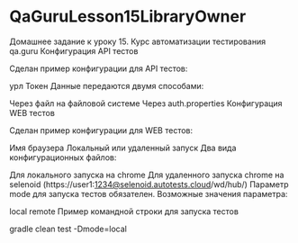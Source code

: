 # QaGuruLesson15LibraryOwner
Домашнее задание к уроку 15. Курс автоматизации тестирования qa.guru
Конфигурация API тестов

Сделан пример конфигурации для API тестов:

урл
Токен
Данные передаются двумя способами:

Через файл на файловой системе
Через auth.properties
Конфигурация WEB тестов

Сделан пример конфигурации для WEB тестов:

Имя браузера
Локальный или удаленный запуск
Два вида конфигурационных файлов:

Для локального запуска на chrome
Для удаленного запуска chrome на selenoid (https://user1:1234@selenoid.autotests.cloud/wd/hub/)
Параметр mode для запуска тестов обязателен. Возможные значения параметра:

local
remote
Пример командной строки для запуска тестов

gradle clean test -Dmode=local